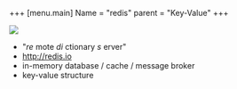 +++
[menu.main]
Name = "redis"
parent = "Key-Value"
+++

![](http://redis.io/images/redis-white.png)

- "_re_ mote  _di_ ctionary  _s_ erver"
- http://redis.io
- in-memory database / cache / message broker
- key-value structure